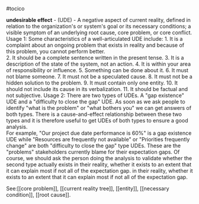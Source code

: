 #tocico

<b>undesirable effect</b> - (UDE) - A negative aspect of current reality, defined in relation to the organization's or system's goal or its necessary conditions;  a visible symptom of an  underlying root cause, core problem, or core conflict. 
Usage 1: Some characteristics of a well-articulated UDE include:  1.  It is a complaint about an ongoing problem that exists in reality and because of this problem, you 
cannot perform better.  
2.  It should be a complete sentence written in the present tense. 3.  It is a description of the state of the system, not an action. 4.  It is within your area of responsibility or influence. 5.  Something can be done about it. 6.  It must not blame someone.  7.  It must not be a speculated cause. 8.  It must not be a hidden solution to the problem.  9.  It must contain only one entity.  10.  It should not include its cause in its verbalization.  11.  It should be factual and not subjective. Usage 2: There are two types of UDEs. A "gap existence" UDE and a "difficulty to close the gap" UDE. As soon as we ask people to identify "what is the problem" or "what bothers you" we can get answers of both types.  There is a cause-and-effect relationship between these two types and it is therefore useful to get UDEs of both types to ensure a good analysis.  
For example, "Our project due date performance is 60%" is a gap existence UDE while "Resources are frequently not available" or "Priorities frequently change" are both "difficulty to close the gap" type UDEs. These are the "problems" stakeholders currently blame for their expectation gaps. Of course, we should ask the person doing the analysis to validate whether the second type actually exists in their reality, whether it exists to an extent that it can explain most if not all of the expectation gap. in their reality, whether it exists to an extent that it can explain most if not all of the expectation gap. 



See:[[core problem]], [[current reality tree]], [[entity]], [[necessary condition]], [[root cause]].
